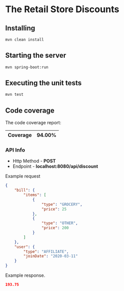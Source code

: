 # The Retail Store Discounts


## Installing

```bash
mvn clean install
```

## Starting the server

```bash
mvn spring-boot:run
```


## Executing the unit tests

```bash
mvn test
```

## Code coverage

The code coverage report:


| Coverage | 94.00% |
|---|---|



### API Info

* Http Method - **POST**
* Endpoint - **localhost:8080/api/discount**

Example request

```json
{
    "bill": {
        "items": [
            {
                "type": "GROCERY",
                "price": 25
            },
            {
                "type": "OTHER",
                "price": 200
            }
        ]
    },
    "user": {
        "type": "AFFILIATE",
        "joinDate": "2020-03-11"
    }
}

```

Example response.

```json
193.75
```
